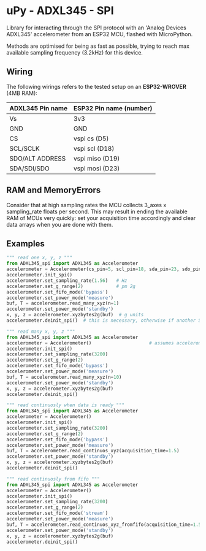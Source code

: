 # uPy - ADXL345 - SPI
Library for interacting through the SPI protocol with an 'Analog Devices ADXL345' accelerometer from an ESP32 MCU, flashed with MicroPython.

Methods are optimised for being as fast as possible, trying to reach max available sampling frequency (3.2kHz) for this device.

## Wiring
The following wirings refers to the tested setup on an **ESP32-WROVER** (4MB RAM):

ADXL345 Pin name  | ESP32 Pin name (number)
 ---------------- | -----------------------
Vs                | 3v3
GND               | GND
CS                | vspi cs (D5)
SCL/SCLK          | vspi scl (D18)
SDO/ALT ADDRESS   | vspi miso (D19)
SDA/SDI/SDO       | vspi mosi (D23)

## RAM and MemoryErrors
Consider that at high sampling rates the MCU collects 3_axes x sampling_rate floats per second. This may result in ending the available RAM of MCUs very quickly: set your acquisition time accordingly and clear data arrays when you are done with them. 

## Examples
``` python
""" read one x, y, z """
from ADXL345_spi import ADXL345 as Accelerometer
accelerometer = Accelerometer(cs_pin=5, scl_pin=18, sda_pin=23, sdo_pin=19, spi_freq=5000000)
accelerometer.init_spi()
accelerometer.set_sampling_rate(1.56)   # Hz
accelerometer.set_g_range(2)            # pm 2g
accelerometer.set_fifo_mode('bypass')
accelerometer.set_power_mode('measure')
buf, T = accelerometer.read_many_xyz(n=1)
accelerometer.set_power_mode('standby')
x, y, z = accelerometer.xyzbytes2g(buf)  # g units
accelerometer.deinit_spi()  # this is necessary, otherwise if another SPI is initialized it won't work
```

``` python
""" read many x, y, z """
from ADXL345_spi import ADXL345 as Accelerometer
accelerometer = Accelerometer()                     # assumes accelerometer is connected to ESP32 vspi default Pins
accelerometer.init_spi()
accelerometer.set_sampling_rate(3200)
accelerometer.set_g_range(2)
accelerometer.set_fifo_mode('bypass')
accelerometer.set_power_mode('measure')
buf, T = accelerometer.read_many_xyz(n=10)
accelerometer.set_power_mode('standby')
x, y, z = accelerometer.xyzbytes2g(buf)
accelerometer.deinit_spi()
```

``` python
""" read continuosly when data is ready """
from ADXL345_spi import ADXL345 as Accelerometer
accelerometer = Accelerometer()
accelerometer.init_spi()
accelerometer.set_sampling_rate(3200)
accelerometer.set_g_range(2)
accelerometer.set_fifo_mode('bypass')
accelerometer.set_power_mode('measure')
buf, T = accelerometer.read_continuos_xyz(acquisition_time=1.5)
accelerometer.set_power_mode('standby')
x, y, z = accelerometer.xyzbytes2g(buf)
accelerometer.deinit_spi()
```

``` python
""" read continuosly from fifo """
from ADXL345_spi import ADXL345 as Accelerometer
accelerometer = Accelerometer()
accelerometer.init_spi()
accelerometer.set_sampling_rate(3200)
accelerometer.set_g_range(2)
accelerometer.set_fifo_mode('stream')
accelerometer.set_power_mode('measure')
buf, T = accelerometer.read_continuos_xyz_fromfifo(acquisition_time=1.5)
accelerometer.set_power_mode('standby')
x, y, z = accelerometer.xyzbytes2g(buf)
accelerometer.deinit_spi()
```
